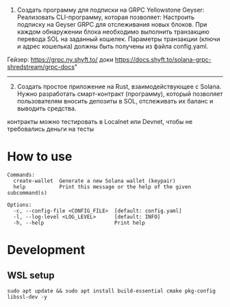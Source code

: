 1. Создать программу  для подписки на GRPC Yellowstone Geyser:
Реализовать CLI-программу, которая позволяет:
Настроить подписку на Geyser GRPC для отслеживания новых блоков. При каждом обнаружении блока необходимо выполнить транзакцию перевода SOL на заданный кошелек. Параметры транзакции (ключи и адрес кошелька) должны быть получены из файла config.yaml.

Гейзер: https://grpc.ny.shyft.to/
доки
https://docs.shyft.to/solana-grpc-shredstream/grpc-docs"




_________

2. Создать простое приложение на Rust, взаимодействующее с Solana. Нужно разработать смарт-контракт (программу), который позволяет пользователям вносить депозиты в SOL, отслеживать их баланс и выводить средства.

контракты можно тестировать в Localnet или Devnet, чтобы не требовались деньги на тесты

# How to use

```text
Commands:                                                                                                                                                                                               
  create-wallet  Generate a new Solana wallet (keypair)                                                                                                                                                 
  help           Print this message or the help of the given subcommand(s)                                                                                                                              
                                                                                                                                                                                                        
Options:                                                                                                                                                                                                
  -c, --config-file <CONFIG_FILE>  [default: config.yaml]                                                                                                                                               
  -l, --log-level <LOG_LEVEL>      [default: INFO]                                                                                                                                                      
  -h, --help                       Print help                  
```


# Development

## WSL setup

```shell
sudo apt update && sudo apt install build-essential cmake pkg-config libssl-dev -y
```